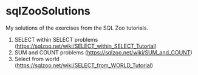 # sqlZooSolutions
My solutions of the exercises from the SQL Zoo tutorials.

1. SELECT within SELECT problems (https://sqlzoo.net/wiki/SELECT_within_SELECT_Tutorial)
2. SUM and COUNT problems (https://sqlzoo.net/wiki/SUM_and_COUNT)
3. Select from world (https://sqlzoo.net/wiki/SELECT_from_WORLD_Tutorial)
